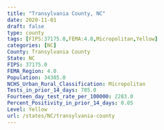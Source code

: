 ```yaml
---
title: "Transylvania County, NC"
date: 2020-11-01
draft: false
type: county
tags: [FIPS:37175.0,FEMA:4.0,Micropolitan,Yellow]
categories: [NC]
County: Transylvania County
State: NC
FIPS: 37175.0
FEMA_Region: 4.0
Population: 34385.0
NCHS_Urban_Rural_Classification: Micropolitan
Tests_in_prior_14_days: 785.0
Fourteen_day_test_rate_per_100000: 2283.0
Percent_Positivity_in_prior_14_days: 0.05
Level: Yellow
url: /states/NC/transylvania-county
---
```



